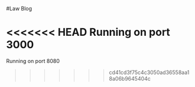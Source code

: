#Law Blog

<<<<<<< HEAD
Running on port 3000
=======
Running on port 8080
>>>>>>> cd41cd3f75c4c3050ad36558aa18a06b9645404c
